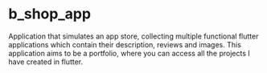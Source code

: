 # b_shop_app

Application that simulates an app store, collecting multiple functional flutter applications which contain their description, reviews and images.  This application aims to be a portfolio, where you can access all the projects I have created in flutter.
